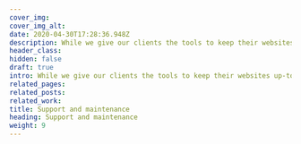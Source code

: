 ```yaml
---
cover_img: 
cover_img_alt:
date: 2020-04-30T17:28:36.948Z
description: While we give our clients the tools to keep their websites up-to-date, we offer a range of support packages for new features, strategic recommendations and general maintenance. 
header_class: 
hidden: false
draft: true
intro: While we give our clients the tools to keep their websites up-to-date, we offer a range of support packages for new features, strategic recommendations and general maintenance.
related_pages:
related_posts:
related_work:
title: Support and maintenance
heading: Support and maintenance
weight: 9
---
```

